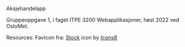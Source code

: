 Aksjehandelapp

Gruppeoppgave 1, i faget ITPE 3200 Webapplikasjoner, høst 2022 ved OsloMet.


Resources:
Favicon fra: 
<a target="_blank" href="https://icons8.com/icon/j9nte6b0J11L/stock">Stock</a> icon by <a target="_blank" href="https://icons8.com">Icons8</a>